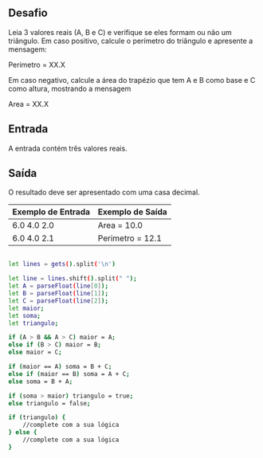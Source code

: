 ## Desafio

Leia 3 valores reais (A, B e C) e verifique se eles formam ou não um triângulo. Em caso positivo, calcule o perímetro do triângulo e apresente a mensagem:

Perimetro = XX.X

Em caso negativo, calcule a área do trapézio que tem A e B como base e C como altura, mostrando a mensagem

Area = XX.X

## Entrada

A entrada contém três valores reais.

## Saída

O resultado deve ser apresentado com uma casa decimal.

| Exemplo de Entrada | Exemplo de Saída|
| ---|--- |
| 6.0 4.0 2.0 | Area = 10.0 |
| 6.0 4.0 2.1 | Perimetro = 12.1 |	

```bash

let lines = gets().split('\n')

let line = lines.shift().split(" ");
let A = parseFloat(line[0]);
let B = parseFloat(line[1]);
let C = parseFloat(line[2]);
let maior;
let soma;
let triangulo;

if (A > B && A > C) maior = A;
else if (B > C) maior = B;
else maior = C;

if (maior == A) soma = B + C;
else if (maior == B) soma = A + C;
else soma = B + A;

if (soma > maior) triangulo = true;
else triangulo = false;

if (triangulo) {
    //complete com a sua lógica  
} else {
    //complete com a sua lógica   
}

```
 



